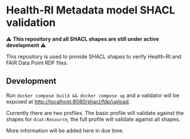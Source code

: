 # Health-RI Metadata model SHACL validation

:warning: **This repository and all SHACL shapes are still under active development** :warning:

This repository is used to provide SHACL shapes to verify Health-RI and FAIR Data Point RDF files.

## Development

Run `docker compose build && docker compose up` and a validator will be exposed at <http://localhost:8080/shacl/fdp/upload>.

Currently there are two profiles. The basic profile will validate against the shapes for `dcat:Resource`,
the full profile will validate against all shapes.

More information will be added here in due time.
